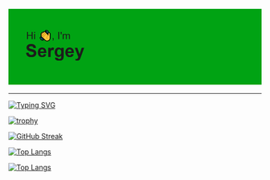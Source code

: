 ![](https://github.com/AltairArs/AltairArs/blob/main/header.png)

---

<!-- Анимированное описание -->
[![Typing SVG](https://readme-typing-svg.herokuapp.com?font=Space+Mono&pause=1000&color=F7EC00&width=435&lines=Computer+science+student)](https://git.io/typing-svg)

<!-- Кубки -->
[![trophy](https://github-profile-trophy.vercel.app/?username=AltairArs&theme=gruvbox)](https://github.com/ryo-ma/github-profile-trophy)

<!-- Сводка активности -->
[![GitHub Streak](https://github-readme-streak-stats.herokuapp.com/?user=AltairArs&&theme=gotham&&locale=ru)](https://git.io/streak-stats)

<!---Для компактной версии-->
[![Top Langs](https://github-readme-stats.vercel.app/api/top-langs/?username=AltairArs&layout=compact)](https://github.com/anuraghazra/github-readme-stats)

<!---Для подробной версии-->
[![Top Langs](https://github-readme-stats.vercel.app/api/top-langs/?username=AltairArs)](https://github.com/anuraghazra/github-readme-stats)
